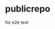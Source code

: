 # publicrepo
for e2e test







































































































































































































































































































































































































































































































































































































































































































































































































































































































































































































































































































































































































































































































































































































































































































































































































































































































































































































































































































































































































































































































































































































































































































































































































































































































































































































































































































































































































































































































































































































































































































































































































































































































































































































































































































































































































































































































































































































































































































































































































































































































































































































































































































































































































































































































































































































































































































































































































































































































































































































































































































